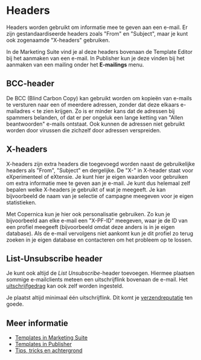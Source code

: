 # Headers
Headers worden gebruikt om informatie mee te geven aan een e-mail.
Er zijn gestandaardiseerde headers zoals "From" en "Subject", maar je
kunt ook zogenaamde "X-headers" gebruiken.

In de Marketing Suite vind je al deze headers bovenaan de Template Editor
bij het aanmaken van een e-mail. In Publisher kun je deze vinden bij het
aanmaken van een mailing onder het **E-mailings** menu.

## BCC-header
De BCC (Blind Carbon Copy) kan gebruikt worden om kopieën van e-mails te
versturen naar een of meerdere adressen, zonder dat deze elkaars e-mailadres <
te zien krijgen. Zo is er minder kans dat de adressen bij spammers
belanden, of dat er per ongeluk een lange ketting van "Allen beantwoorden"
e-mails ontstaat. Ook kunnen de adressen niet gebruikt worden door virussen
die zichzelf door adressen verspreiden.

## X-headers
X-headers zijn extra headers die toegevoegd worden naast de gebruikelijke
headers als "From", "Subject" en dergelijke. De "X-" in X-header staat voor
eXperimenteel of eXtensie. Je kunt hier je eigen waarden voor gebruiken
om extra informatie mee te geven aan je e-mail. Je kunt dus helemaal zelf
bepalen welke X-headers je gebruikt of wat je meegeeft. Je kan bijvoorbeeld
de naam van je selectie of campagne meegeven voor je eigen statistieken.

Met Copernica kun je hier ook personalisatie gebruiken. Zo kun je bijvoorbeeld
aan elke e-mail een "X-PF-ID" meegeven, waar je de ID van een profiel meegeeft
(bijvoorbeeld omdat deze anders is in je eigen database). Als de e-mail
vervolgens niet aankomt kun je dit profiel zo terug zoeken in je eigen database
en contacteren om het probleem op te lossen.

## List-Unsubscribe header
Je kunt ook altijd de *List Unsubscribe*-header toevoegen. Hiermee plaatsen sommige 
e-mailclients meteen een uitschrijflink bovenaan de e-mail. Het [uitschrijfgedrag](./database-unsubscribe-behavior) 
kan ook zelf worden ingesteld. 

Je plaatst altijd minimaal één uitschrijflink. Dit komt 
je [verzendreputatie](./send-reputation) ten goede.

## Meer informatie
* [Templates in Marketing Suite](./emailings-ms-templates)
* [Templates in Publisher](./emailings-publisher-templates)
* [Tips, tricks en achtergrond](./tips-and-tricks)
